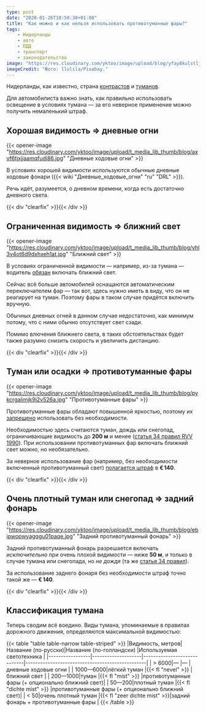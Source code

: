 ```yaml
---
type: post
date: "2020-01-26T10:50:30+01:00"
title: "Как можно и как нельзя использовать противотуманные фары?"
tags:
    - Нидерланды
    - авто
    - ПДД
    - транспорт
    - законодательство
image: "https://res.cloudinary.com/yktoo/image/upload/blog/yfay8kulstlj6oovpklr.jpg"
imageCredit: "Фото: llulila/Pixabay."
---
```


Нидерланды, как известно, страна [контрастов](0063) и [туманов](0128).

Для автомобилиста важно знать, как правильно использовать освещение в условиях тумана — за его неверное применение можно получить немаленький штраф.

<!--more-->

## Хорошая видимость ⇒ дневные огни

{{< opener-image "https://res.cloudinary.com/yktoo/image/upload/t_media_lib_thumb/blog/axvf6tjxjjaamqfudi86.jpg" "Дневные ходовые огни" >}}

В условиях хорошей видимости используются обычные дневные ходовые фонари ({{< wiki "Дневные_ходовые_огни" "ru" "DRL" >}}).

Речь идёт, разумеется, о дневном времени, когда есть достаточно дневного света.

{{< div "clearfix" >}}{{< /div >}}

## Ограниченная видимость ⇒ ближний свет

{{< opener-image "https://res.cloudinary.com/yktoo/image/upload/t_media_lib_thumb/blog/yhl3v4ot6d9dxhxeh1at.jpg" "Ближний свет" >}}

В условиях ограниченной видимости — например, из-за тумана — водитель [обязан](https://www.anwb.nl/verkeer/veiligheid/mist-waarschuwing) включать ближний свет.

Сейчас всё больше автомобилей оснащаются автоматическим переключателем фар — так вот, здесь нужно иметь в виду, что он не реагирует на туман. Поэтому фары в таком случае придётся включить вручную.

Обычных дневных огней в данном случае недостаточно, как минимум потому, что с ними обычно отсутствует свет сзади.

Помимо влючения ближнего света, в таких обстоятельствах будет также разумно снизить скорость и увеличить дистанцию.

{{< div "clearfix" >}}{{< /div >}}

## Туман или осадки ⇒ противотуманные фары

{{< opener-image "https://res.cloudinary.com/yktoo/image/upload/t_media_lib_thumb/blog/pykcrgalimjk9j2v526a.jpg" "Противотуманные фары" >}}

Противотуманные фары обладают повышенной яркостью, поэтому их [запрещено](https://www.anwb.nl/auto/onderhoud-en-reparatie/autoverlichting-en-autoruiten/soorten-autoverlichting) использовать без необходимости.

Необходимостью здесь считаются туман, дождь или снегопад, ограничивающие видимость до **200 м** и менее ([статья 34 правил RVV 1990](https://wetten.overheid.nl/jci1.3:c:BWBR0004825&hoofdstuk=II&paragraaf=13&artikel=34&z=2020-01-01&g=2020-01-01)). При использовании противотуманных фар включать ближний свет можно, но необязательно.

За неверное использование фар (например, без необходимости включенный противотуманный свет) [полагается штраф](https://www.anwb.nl/auto/onderhoud-en-reparatie/autoverlichting-en-autoruiten/autoverlichting-de-regels) в **€ 140**.

{{< div "clearfix" >}}{{< /div >}}

## Очень плотный туман или снегопад ⇒ задний фонарь

{{< opener-image "https://res.cloudinary.com/yktoo/image/upload/t_media_lib_thumb/blog/ebipwopwyagqgu01paqe.jpg" "Задний противотуманный фонарь" >}}

Задний противотуманный фонарь разрешается включать *исключительно* при очень плохой видимости — ниже **50 м**, и только в случае тумана или снегопада, но *не дождя* (та же [статья 34 правил](https://wetten.overheid.nl/jci1.3:c:BWBR0004825&hoofdstuk=II&paragraaf=13&artikel=34&z=2020-01-01&g=2020-01-01)).

За использование заднего фонаря без необходимости штраф точно такой же — **€ 140**.

{{< div "clearfix" >}}{{< /div >}}

## Классификация тумана

Теперь сводим всё воедино. Виды тумана, упоминаемые в правилах дорожного движения, определяются максимальной видимостью:

{{< table "table table-narrow table-striped" >}}
|Видимость, метров|Название (по-русски)|Название (по-голландски)     |Используемая светотехника                        |
|-----------------|--------------------|-----------------------------|-------------------------------------------------|
|           > 6000|—                   |—                            |дневные ходовые огни                             |
|        1000—6000|лёгкий туман        |{{< fl "nevel" >}}           |ближний свет                                     |
|         200—1000|туман               |{{< fl "mist" >}}            |противотуманные фары (+ опционально ближний свет)|
|           50—200|плотный туман       |{{< fl "dichte mist" >}}     |противотуманные фары (+ опционально ближний свет)|
|             < 50|очень плотный туман |{{< fl "zeer dichte mist" >}}|задний фонарь + противотуманные фары             |
{{< /table >}}
